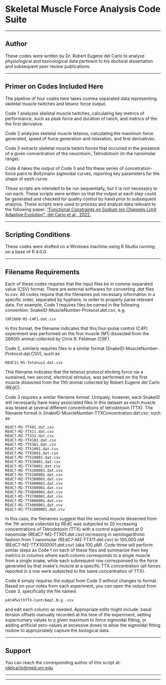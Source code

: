 # Skeletal Muscle Force Analysis Code Suite

------------------------------------------------------------------------

## Author

These codes were written by Dr. Robert Eugene del Carlo to analyse
physiological and toxicological data pertinent to his doctoral
dissertation and subsequent peer review publications.

------------------------------------------------------------------------

## Primer on Codes Included Here

The pipeline of four codes here takes comma separated data representing
skeletal muscle twitches and tetanic force output.

Code 1 analyzes skeletal muscle twitches, calculating key metrics of
performance, such as peak force and duration of twich, and metrics of
the the first derivative.

Code 2 analyzes skeletal muscle tetanus, calculating the maximum force
generated, speed of force generation and relaxation, and first
derivatives.

Code 3 extracts skeletal muscle twitch forces that occurred in the
presence of a given concentration of the neurotoxin, Tetrodotoxin (in
the nanomolar range).

Code 4 takes the output of Code 3 and fits these series of
concetration-force pairs to Boltzmann sigmoidal curves, reporting key
parameters for the shape of each curve.

These scripts are intended to be run sequentially, but it is not
necessary to run each. These scripts were written so that the output at
each step could be generated and checked for quality control by hand
prior to subsequent analysis. These scripts were used to process and
analyze data relevant to the following paper: ["Functional Constraints
on Sodium Ion Channels Limit Adaptive Evolution", del Carlo et al.,
2022.](https://github.com/rdelcarlo/Snake_Biophysical_Trade-off)

------------------------------------------------------------------------

## Scripting Conditions

These codes were drafted on a Windows machine using R Studio running on
a base of R 4.0.0.

------------------------------------------------------------------------

## Filename Requirements

Each of these codes requires that the input files be in comma-separated
value (CSV) format. There are external softwares for converting *.dat*
files to.csv. All codes require that the filenames put necessary
information in a specific order, separated by hyphens, in order to
properly parse relevant data. For example, Code 1 requires files be
named in the following convention:
SnakeID-MuscleNumber-Protocol.*dat.csv*, e.g.

    CRF2680-M1-C4P1.dat.csv

In this format, the filename indicates that this four-pulse control
(C4P) experiment was performed on the first muscle (M1) dissected from
the 2680th animal collected by Chris R. Feldman (CRF).

Code 2, similarly requires files in a similar format
(SnakeID-MuscleNumber-Protocol.dat.CSV), such as

    REdC11-M1-Tetanus2.dat.csv

This filename indicates that the tetanus protocol eliciting force via a
sustained, two second, electrical stimulus, was performed on the first
muscle dissected from the 11th animal collected by Robert Eugene del
Carlo (REdC).

Code 3 requires a similar filename format. Uniquely, however, each
SnakeID will necessarily have many associated files in this dataset as
each muscle was tested at several different concentrations of
tetrodotoxin (TTX). The filename format is
SnakeID-MuscleNumber-TTXConcentration.*dat.csv*, such as

    REdC7-M2-TTX01.dat.csv
    REdC7-M2-TTX11.dat.csv
    REdC7-M2-TTX31.dat.csv
    REdC7-M2-TTX101.dat.csv
    REdC7-M2-TTX301.dat.csv
    REdC7-M2-TTX1001.dat.csv
    REdC7-M2-TTX3001.dat.csv
    REdC7-M2-TTX10001.dat.csv
    REdC7-M2-TTX30001.dat.csv
    REdC7-M2-TTX70001.dat.csv
    REdC7-M2-TTX100001.dat.csv
    REdC7-M2-TTX200001.dat.csv
    REdC7-M2-TTX300001.dat.csv
    REdC7-M2-TTX400001.dat.csv
    REdC7-M2-TTX500001.dat.csv
    REdC7-M2-TTX600001.dat.csv
    REdC7-M2-TTX700001.dat.csv
    REdC7-M2-TTX800001.dat.csv
    REdC7-M2-TTX900001.dat.csv
    REdC7-M2-TTX1000001.dat.csv

In this case, the filenames suggest that the second muscle dissected
from the 7th animal collected by REdC was subjected to 20 increasing
concentrations of Tetrodotoxin (TTX) with a control experiment at 0
nanomolar (REdC7-M2-TTX01.*dat.csv*) increasing in semilogarithmic
fashion from 1 nanomolar (REdC7-M2-TTX11.*dat.csv*) to 100,000 nM
(REdC7-M2-TTX1000001.*dat.csv*) (aka 100 μM). Code three will perform
similar steps as Code 1 on each of these files and summarize their key
metrics in columns where each column corresponds to a single muscle from
a single snake, while each subsequent row corresponsed to the force
generated by that snake's muscle at a specific TTX concentration (all
forces reported in a row were subjected to the same concentration of
TTX).

Code 4 simply requires the output from Code 3 without changes to format.
Based on your notes from each experiment, you can open the output from
Code 3, specifically the file named

    p4C4PwithTTX-ContrAmpl.N.g..csv

and edit each column as needed. Appropriate edits might include: basal
tension offsets manually recorded at the time of the experiment, setting
supernumary values to a given maximum to force sigmoidal fitting, or
adding artificial zero-values at excessive doses to allow the sigmoidal
fitting routine to appropriately capture the biological data.

------------------------------------------------------------------------

## Support

You can reach the corresponding author of this script at:
[rdelcarlo\@med.unr.edu](mailto:rdelcarlo@med.unr.edu)

------------------------------------------------------------------------

------------------------------------------------------------------------
